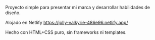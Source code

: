 Proyecto simple para presentar mi marca y desarrollar habilidades de diseño.

Alojado en Netlify https://jolly-valkyrie-486e96.netlify.app/

Hecho con HTML+CSS puro, sin frameworks ni templates.
